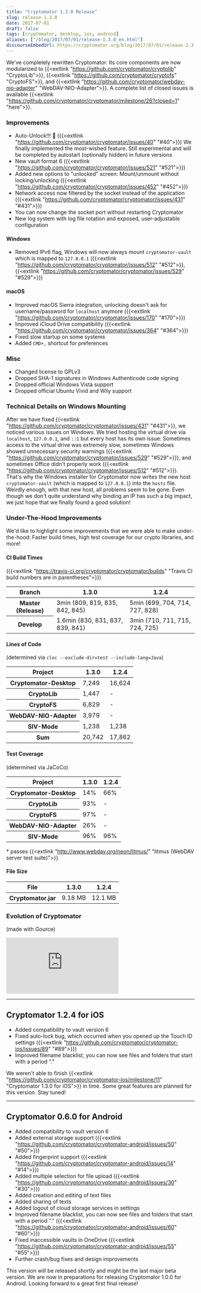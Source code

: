 ```yaml
---
title: "Cryptomator 1.3.0 Release"
slug: release-1.3.0
date: 2017-07-01
draft: false
tags: [cryptomator, desktop, ios, android]
aliases: ["/blog/2017/07/01/release-1.3.0_en.html"]
discourseEmbedUrl: https://cryptomator.org/blog/2017/07/01/release-1.3.0_en.html
---
```

We've completely rewritten Cryptomator. Its core components are now modularized to {{<extlink "https://github.com/cryptomator/cryptolib" "CryptoLib">}}, {{<extlink "https://github.com/cryptomator/cryptofs" "CryptoFS">}}, and {{<extlink "https://github.com/cryptomator/webdav-nio-adapter" "WebDAV-NIO-Adapter">}}. A complete list of closed issues is available {{<extlink "https://github.com/cryptomator/cryptomator/milestone/26?closed=1" "here">}}.

### Improvements
- Auto-Unlock!!! :tada: ({{<extlink "https://github.com/cryptomator/cryptomator/issues/40" "#40">}}) We finally implemented the most-wished feature. Still experimental and will be completed by autostart (optionally hidden) in future versions
- New vault format 6 ({{<extlink "https://github.com/cryptomator/cryptomator/issues/521" "#521">}})
- Added new options to "unlocked" screen: Mount/unmount without locking/unlocking ({{<extlink "https://github.com/cryptomator/cryptomator/issues/452" "#452">}})
- Network access now filtered by the socket instead of the application ({{<extlink "https://github.com/cryptomator/cryptomator/issues/431" "#431">}})
- You can now change the socket port without restarting Cryptomator
- New log system with log file rotation and exposed, user-adjustable configuration

#### Windows
- Removed IPv6 flag, Windows will now always mount `cryptomator-vault` which is mapped to `127.0.0.1` ({{<extlink "https://github.com/cryptomator/cryptomator/issues/512" "#512">}}, {{<extlink "https://github.com/cryptomator/cryptomator/issues/529" "#529">}})

#### macOS
- Improved macOS Sierra integration, unlocking doesn't ask for username/password for `localhost` anymore ({{<extlink "https://github.com/cryptomator/cryptomator/issues/170" "#170">}})
- Improved iCloud Drive compatibility ({{<extlink "https://github.com/cryptomator/cryptomator/issues/364" "#364">}})
- Fixed slow startup on some systems
- Added `CMD+,` shortcut for preferences

### Misc
- Changed license to GPLv3
- Dropped SHA-1 signatures in Windows Authenticode code signing
- Dropped official Windows Vista support
- Dropped official Ubuntu Vivid and Wily support

### Technical Details on Windows Mounting
After we have fixed {{<extlink "https://github.com/cryptomator/cryptomator/issues/431" "#431">}}, we noticed various issues on Windows. We tried hosting the virtual drive via `localhost`, `127.0.0.1`, and `::1` but every host has its own issue: Sometimes access to the virtual drive was extremely slow, sometimes Windows showed unnecessary security warnings ({{<extlink "https://github.com/cryptomator/cryptomator/issues/529" "#529">}}), and sometimes Office didn't properly work ({{<extlink "https://github.com/cryptomator/cryptomator/issues/512" "#512">}}). That's why the Windows installer for Cryptomator now writes the new host `cryptomator-vault` (which is mapped to `127.0.0.1`) into the `hosts` file. Weirdly enough, with that new host, all problems seem to be gone. Even though we don't quite understand why binding an IP has such a big impact, we just hope that we finally found a good solution!

### Under-The-Hood Improvements
We'd like to highlight some improvements that we were able to make under-the-hood: Faster build times, high test coverage for our crypto libraries, and more!

#### CI Build Times
({{<extlink "https://travis-ci.org/cryptomator/cryptomator/builds" "Travis CI build numbers are in parentheses">}})

<table class="table-fixed w-full">
  <thead>
    <tr class="border-t">
      <th class="w-1/3 px-4 py-2">Branch</th>
      <th class="w-1/3 px-4 py-2">1.3.0</th>
      <th class="w-1/3 px-4 py-2">1.2.4</th>
    </tr>
  </thead>
  <tbody>
    <tr class="border-t">
      <th class="px-4 py-2">Master (Release)</th>
      <td class="px-4 py-2">3min (809, 819, 835, 842, 845)</td>
      <td class="px-4 py-2">5min (699, 704, 714, 727, 828)</td>
    </tr>
    <tr class="border-t">
      <th class="px-4 py-2">Develop</th>
      <td class="px-4 py-2">1.6min (830, 831, 837, 839, 841)</td>
      <td class="px-4 py-2">3min (710, 711, 715, 724, 725)</td>
    </tr>
  </tbody>
</table>

#### Lines of Code
(determined via `cloc --exclude-dir=test --include-lang=Java`)

<table class="table-fixed w-full">
  <thead>
    <tr class="border-t">
      <th class="w-1/3 px-4 py-2">Project</th>
      <th class="w-1/3 px-4 py-2">1.3.0</th>
      <th class="w-1/3 px-4 py-2">1.2.4</th>
    </tr>
  </thead>
  <tbody>
    <tr class="border-t">
      <th class="px-4 py-2">Cryptomator-Desktop</th>
      <td class="px-4 py-2">7,249</td>
      <td class="px-4 py-2">16,624</td>
    </tr>
    <tr class="border-t">
      <th class="px-4 py-2">CryptoLib</th>
      <td class="px-4 py-2">1,447</td>
      <td class="px-4 py-2">-</td>
    </tr>
    <tr class="border-t">
      <th class="px-4 py-2">CryptoFS</th>
      <td class="px-4 py-2">6,829</td>
      <td class="px-4 py-2">-</td>
    </tr>
    <tr class="border-t">
      <th class="px-4 py-2">WebDAV-NIO-Adapter</th>
      <td class="px-4 py-2">3,979</td>
      <td class="px-4 py-2">-</td>
    </tr>
    <tr class="border-t">
      <th class="px-4 py-2">SIV-Mode</th>
      <td class="px-4 py-2">1,238</td>
      <td class="px-4 py-2">1,238</td>
    </tr>
    <tr class="border-t">
      <th class="px-4 py-2">Sum</th>
      <td class="px-4 py-2">20,742</td>
      <td class="px-4 py-2">17,862</td>
    </tr>
  </tbody>
</table>

#### Test Coverage
(determined via JaCoCo)

<table class="table-fixed w-full">
  <thead>
    <tr class="border-t">
      <th class="w-1/3 px-4 py-2">Project</th>
      <th class="w-1/3 px-4 py-2">1.3.0</th>
      <th class="w-1/3 px-4 py-2">1.2.4</th>
    </tr>
  </thead>
  <tbody>
    <tr class="border-t">
      <th class="px-4 py-2">Cryptomator-Desktop</th>
      <td class="px-4 py-2">14%</td>
      <td class="px-4 py-2">66%</td>
    </tr>
    <tr class="border-t">
      <th class="px-4 py-2">CryptoLib</th>
      <td class="px-4 py-2">93%</td>
      <td class="px-4 py-2">-</td>
    </tr>
    <tr class="border-t">
      <th class="px-4 py-2">CryptoFS</th>
      <td class="px-4 py-2">97%</td>
      <td class="px-4 py-2">-</td>
    </tr>
    <tr class="border-t">
      <th class="px-4 py-2">WebDAV-NIO-Adapter</th>
      <td class="px-4 py-2">26%</td>
      <td class="px-4 py-2">-</td>
    </tr>
    <tr class="border-t">
      <th class="px-4 py-2">SIV-Mode</th>
      <td class="px-4 py-2">96%</td>
      <td class="px-4 py-2">96%</td>
    </tr>
  </tbody>
</table>

\* passes {{<extlink "http://www.webdav.org/neon/litmus/" "litmus (WebDAV server test suite)">}}

#### File Size

<table class="table-fixed w-full">
  <thead>
    <tr class="border-t">
      <th class="w-1/3 px-4 py-2">File</th>
      <th class="w-1/3 px-4 py-2">1.3.0</th>
      <th class="w-1/3 px-4 py-2">1.2.4</th>
    </tr>
  </thead>
  <tbody>
    <tr class="border-t">
      <th class="px-4 py-2">Cryptomator.jar</th>
      <td class="px-4 py-2">9.18 MB</td>
      <td class="px-4 py-2">12.1 MB</td>
    </tr>
  </tbody>
</table>

### Evolution of Cryptomator
(made with Gource)

<div class="relative aspect-16x9">
  <iframe class="absolute w-full h-full" src="https://gfycat.com/ifr/UnlawfulAdmirableAmericanindianhorse" frameborder="0" scrolling="no" allowfullscreen></iframe>
</div>

---

## Cryptomator 1.2.4 for iOS
- Added compatibility to vault version 6
- Fixed auto-lock bug, which occurred when you opened up the Touch ID settings ({{<extlink "https://github.com/cryptomator/cryptomator-ios/issues/89" "#89">}})
- Improved filename blacklist, you can now see files and folders that start with a period "."

We weren't able to finish {{<extlink "https://github.com/cryptomator/cryptomator-ios/milestone/11" "Cryptomator 1.3.0 for iOS">}} in time. Some great features are planned for this version. Stay tuned!

---

## Cryptomator 0.6.0 for Android
- Added compatibility to vault version 6
- Added external storage support ({{<extlink "https://github.com/cryptomator/cryptomator-android/issues/50" "#50">}})
- Added fingerprint support ({{<extlink "https://github.com/cryptomator/cryptomator-android/issues/14" "#14">}})
- Added multiple selection for file upload ({{<extlink "https://github.com/cryptomator/cryptomator-android/issues/30" "#30">}})
- Added creation and editing of text files
- Added sharing of texts
- Added logout of cloud storage services in settings
- Improved filename blacklist, you can now see files and folders that start with a period "." ({{<extlink "https://github.com/cryptomator/cryptomator-android/issues/60" "#60">}})
- Fixed inaccessible vaults in OneDrive ({{<extlink "https://github.com/cryptomator/cryptomator-android/issues/55" "#55">}})
- Further crash/bug fixes and design improvements

This version will be released shortly and might be the last major beta version. We are now in preparations for releasing Cryptomator 1.0.0 for Android. Looking forward to a great first final release!
